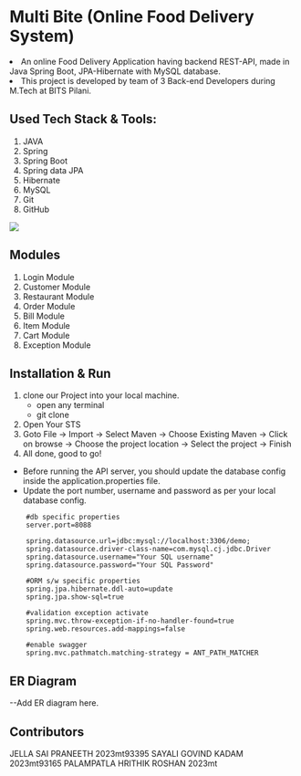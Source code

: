# Multi Bite (Online Food Delivery System)

<li>An online Food Delivery Application having backend REST-API, made in Java Spring Boot, JPA-Hibernate with MySQL database.
<li> This project is developed by team of 3 Back-end Developers during M.Tech at BITS Pilani.
 
 
## Used Tech Stack & Tools:
1. JAVA
2. Spring
3. Spring Boot
4. Spring data JPA
5. Hibernate
6. MySQL
7. Git
8. GitHub

[![](https://skillicons.dev/icons?i=java,spring,hibernate,mysql,git,github)]()

## Modules
1. Login Module
2. Customer Module
3. Restaurant Module
4. Order Module
5. Bill Module
6. Item Module
7. Cart Module
8. Exception Module

## Installation & Run

1. clone our Project into your local machine.
      - open any terminal
      - git clone 
2. Open Your STS
3. Goto File -> Import -> Select Maven -> Choose Existing Maven -> Click on browse -> Choose the project location -> Select the project -> Finish
4. All done, good to go!

* Before running the API server, you should update the database config inside the application.properties file. 
* Update the port number, username and password as per your local database config.

```
    #db specific properties
    server.port=8088
    
    spring.datasource.url=jdbc:mysql://localhost:3306/demo;
    spring.datasource.driver-class-name=com.mysql.cj.jdbc.Driver
    spring.datasource.username="Your SQL username"
    spring.datasource.password="Your SQL Password"
    
    #ORM s/w specific properties
    spring.jpa.hibernate.ddl-auto=update
    spring.jpa.show-sql=true
    
    #validation exception activate
    spring.mvc.throw-exception-if-no-handler-found=true
    spring.web.resources.add-mappings=false
    
    #enable swagger
    spring.mvc.pathmatch.matching-strategy = ANT_PATH_MATCHER

```

## ER Diagram
--Add ER diagram here.


## Contributors

JELLA SAI PRANEETH 2023mt93395
SAYALI GOVIND KADAM 2023mt93165
PALAMPATLA HRITHIK ROSHAN 2023mt
